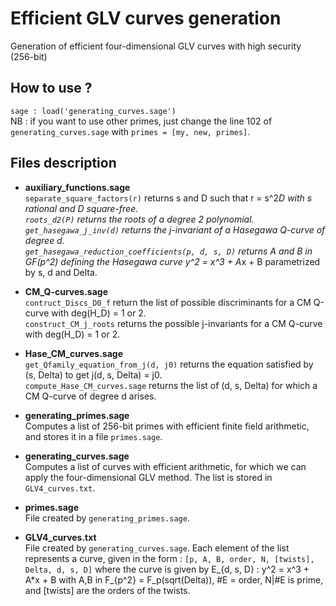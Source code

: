 # Efficient GLV curves generation
Generation of efficient four-dimensional GLV curves with high security (256-bit)

## How to use ?
`sage : load('generating_curves.sage')`<br>
NB : if you want to use other primes, just change the line 102 of `generating_curves.sage` with `primes = [my, new, primes]`.

## Files description
 - <b>auxiliary_functions.sage</b><br> 
 `separate_square_factors(r)` returns s and D such that r = s^2*D with s rational and D square-free.<br>
 `roots_d2(P)` returns the roots of a degree 2 polynomial.<br>
 `get_hasegawa_j_inv(d)` returns the j-invariant of a Hasegawa Q-curve of degree d.<br>
 `get_hasegawa_reduction_coefficients(p, d, s, D)` returns A and B in GF(p^2) defining the Hasegawa
 curve y^2 = x^3 + A*x + B parametrized by s, d and Delta.

 - <b>CM_Q-curves.sage</b><br>
 `contruct_Discs_D0_f` return the list of possible discriminants for a CM Q-curve with deg(H_D) = 1 or 2.<br>
 `construct_CM_j_roots` returns the possible j-invariants for a CM Q-curve with deg(H_D) = 1 or 2.
 
 - <b>Hase_CM_curves.sage</b><br>
  `get_Qfamily_equation_from_j(d, j0)` returns the equation satisfied by (s, Delta) to get j(d, s, Delta) = j0.<br>
  `compute_Hase_CM_curves.sage` returns the list of (d, s, Delta) for which a CM Q-curve of degree d arises.
 
 - <b>generating_primes.sage</b><br> 
 Computes a list of 256-bit primes with efficient finite field arithmetic, and stores it in a file `primes.sage`.
 
 - <b>generating_curves.sage</b><br>
 Computes a list of curves with efficient arithmetic, for which we can apply the four-dimensional GLV method. The list is stored in
 `GLV4_curves.txt`. 

- <b>primes.sage</b><br>
File created by `generating_primes.sage`.

- <b>GLV4_curves.txt</b><br>
File created by `generating_curves.sage`. Each element of the list represents a curve, given in the form : `[p, A, B, order, N, [twists], Delta, d, s, D]` where the curve is given by E_{d, s, D} : y^2 = x^3 + A*x + B with A,B in F_{p^2} = F_p(sqrt(Delta)), #E = order, N|#E is prime, and [twists] are the orders of the twists.
